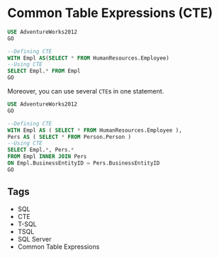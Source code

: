 # Common Table Expressions (CTE)

```sql
USE AdventureWorks2012
GO

--Defining CTE
WITH Empl AS(SELECT * FROM HumanResources.Employee)
--Using CTE
SELECT Empl.* FROM Empl
GO
```

Moreover, you can use several `CTE`s in one statement.

```sql
USE AdventureWorks2012 
GO

--Defining CTE
WITH Empl AS ( SELECT * FROM HumanResources.Employee ),
Pers AS ( SELECT * FROM Person.Person )
--Using CTE
SELECT Empl.*, Pers.*
FROM Empl INNER JOIN Pers
ON Empl.BusinessEntityID = Pers.BusinessEntityID
GO
```

## Tags

- SQL
- CTE
- T-SQL
- TSQL
- SQL Server
- Common Table Expressions
